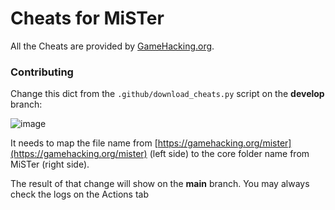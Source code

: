 # Cheats for MiSTer

All the Cheats are provided by [GameHacking.org](https://gamehacking.org/mister).

### Contributing

Change this dict from the `.github/download_cheats.py` script on the **develop** branch:

![image](https://github.com/MiSTer-devel/Cheats_MiSTer/assets/852246/ce8b5510-7ea9-41cc-8575-9f95ef95c4d2)

It needs to map the file name from [https://gamehacking.org/mister](https://gamehacking.org/mister) (left side) to the core folder name from MiSTer (right side).

The result of that change will show on the **main** branch. You may always check the logs on the Actions tab
